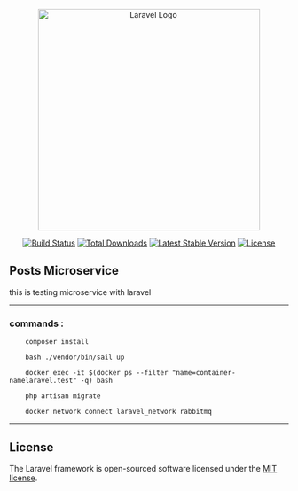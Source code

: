 <p align="center"><a href="https://laravel.com" target="_blank"><img src="https://raw.githubusercontent.com/laravel/art/master/logo-lockup/5%20SVG/2%20CMYK/1%20Full%20Color/laravel-logolockup-cmyk-red.svg" width="400" alt="Laravel Logo"></a></p>

<p align="center">
<a href="https://github.com/laravel/framework/actions"><img src="https://github.com/laravel/framework/workflows/tests/badge.svg" alt="Build Status"></a>
<a href="https://packagist.org/packages/laravel/framework"><img src="https://img.shields.io/packagist/dt/laravel/framework" alt="Total Downloads"></a>
<a href="https://packagist.org/packages/laravel/framework"><img src="https://img.shields.io/packagist/v/laravel/framework" alt="Latest Stable Version"></a>
<a href="https://packagist.org/packages/laravel/framework"><img src="https://img.shields.io/packagist/l/laravel/framework" alt="License"></a>
</p>

## Posts Microservice

this is testing microservice with laravel

---

### commands :

``` run
    composer install 
```
``` 
    bash ./vendor/bin/sail up 
```
``` 
    docker exec -it $(docker ps --filter "name=container-namelaravel.test" -q) bash
```
``` 
    php artisan migrate
```
``` 
    docker network connect laravel_network rabbitmq
```

---
## License

The Laravel framework is open-sourced software licensed under the [MIT license](https://opensource.org/licenses/MIT).
